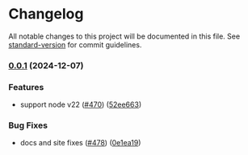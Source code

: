 # Changelog

All notable changes to this project will be documented in this file. See [standard-version](https://github.com/conventional-changelog/standard-version) for commit guidelines.

### [0.0.1](https://github.com/angular-split/angular-split/compare/v18.0.0...v0.0.1) (2024-12-07)

### Features

- support node v22 ([#470](https://github.com/angular-split/angular-split/issues/470)) ([52ee663](https://github.com/angular-split/angular-split/commit/52ee66326c68bc33e423b6ff222387f8ccd9a8f3))

### Bug Fixes

- docs and site fixes ([#478](https://github.com/angular-split/angular-split/issues/478)) ([0e1ea19](https://github.com/angular-split/angular-split/commit/0e1ea1906c7a6f9963c7503aa45ce2d99fb46532))
